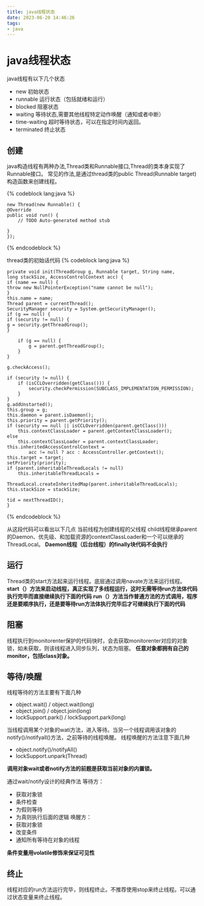 ```yaml
---
title: java线程状态
date: 2023-06-20 14:46:26
tags:
- java
---
```

# java线程状态
java线程有以下几个状态

- new 初始状态
- runnable 运行状态（包括就绪和运行）
- blocked 阻塞状态
- waiting 等待状态,需要其他线程特定动作唤醒（通知或者中断）
- time-waiting 超时等待状态，可以在指定时间内返回。
- terminated 终止状态

## 创建
java构造线程有两种办法,Thread类和Runnable接口,Thread的类本身实现了Runnable接口。
常见的作法,是通过thread类的public Thread(Runnable target)构造函数来创建线程。

{% codeblock  lang:java   %}

    new Thread(new Runnable() {
	@Override
	public void run() {
		// TODO Auto-generated method stub
		
	}
    });

{% endcodeblock %}

thread类的初始话代码
{% codeblock  lang:java   %}

    private void init(ThreadGroup g, Runnable target, String name,
    long stackSize, AccessControlContext acc) {
    if (name == null) {
    throw new NullPointerException("name cannot be null");
    }
    this.name = name;
    Thread parent = currentThread();
    SecurityManager security = System.getSecurityManager();
    if (g == null) {
    if (security != null) {
    g = security.getThreadGroup();
    }

        if (g == null) {
            g = parent.getThreadGroup();
        }
    }
   
    g.checkAccess();
 
    if (security != null) {
        if (isCCLOverridden(getClass())) {
            security.checkPermission(SUBCLASS_IMPLEMENTATION_PERMISSION);
        }
    }
    g.addUnstarted();
    this.group = g;
    this.daemon = parent.isDaemon();
    this.priority = parent.getPriority();
    if (security == null || isCCLOverridden(parent.getClass()))
        this.contextClassLoader = parent.getContextClassLoader();
    else
        this.contextClassLoader = parent.contextClassLoader;
    this.inheritedAccessControlContext =
            acc != null ? acc : AccessController.getContext();
    this.target = target;
    setPriority(priority);
    if (parent.inheritableThreadLocals != null)
        this.inheritableThreadLocals =
            ThreadLocal.createInheritedMap(parent.inheritableThreadLocals);
    this.stackSize = stackSize;
   
    tid = nextThreadID();
    }


{% endcodeblock %}

从这段代码可以看出以下几点
当前线程为创建线程的父线程
child线程继承parent的Daemon、优先级、和加载资源的contextClassLoader和一个可以继承的ThreadLocal。
**Daemon线程（后台线程）的finally块代码不会执行**

## 运行
Thread类的start方法起来运行线程。底层通过调用navate方法来运行线程。
**start（）方法来启动线程，真正实现了多线程运行，这时无需等待run方法体代码执行完毕而直接继续执行下面的代码**
**run（）方法当作普通方法的方式调用，程序还是要顺序执行，还是要等待run方法体执行完毕后才可继续执行下面的代码**

## 阻塞
线程执行到monitorenter保护的代码快时，会去获取monitorenter对应的对象锁，如未获取，则该线程进入同步队列，状态为阻塞。
**任意对象都拥有自己的monitor，包括class对象。**

## 等待/唤醒
线程等待的方法主要有下面几种
- object.wait() / object.wait(long)
- object.join() / object.join(long)
- lockSupport.park() / lockSupport.park(long)

当线程调用某个对象的wati方法，进入等待。当另一个线程调用该对象的notify()/notifyall()方法，之前等待的线程唤醒。
线程唤醒的方法注意下面几种
- object.notify()/notifyAll()
- lockSupport.unpark(Thread)


**调用对象wait或者notify方法的前题是获取当前对象的内置锁。**

通过wait/notify设计的经典作法
等待方：
- 获取对象锁
- 条件检查
- 为假则等待
- 为真则执行后面的逻辑
唤醒方：
- 获取对象锁
- 改变条件
- 通知所有等待在对象的线程

**条件变量用volatile修饰来保证可见性**

## 终止
线程对应的run方法运行完毕，则线程终止。不推荐使用stop来终止线程。可以通过状态变量来终止线程。


